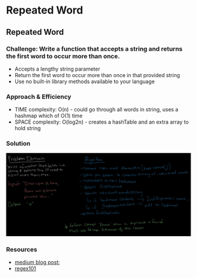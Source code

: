 # Repeated Word

##  Repeated Word

### Challenge: Write a function that accepts a string and returns the first word to occur more than once. 
- Accepts a lengthy string parameter
- Return the first word to occur more than once in that provided string
- Use no built-in library methods available to your language

### Approach & Efficiency
- TIME complexity: O(n) - could go through all words in string, uses a hashmap which of O(1) time
- SPACE complexity: O(log2n) - creates a hashTable and an extra array to hold string 

### Solution
![repeatedWord](./repeatedword.jpg)

### Resources
- [medium blog post](https://medium.com/front-end-weekly/3-things-you-didnt-know-about-the-foreach-loop-in-js-ff02cec465b1);
- [regex101](https://regex101.com/)